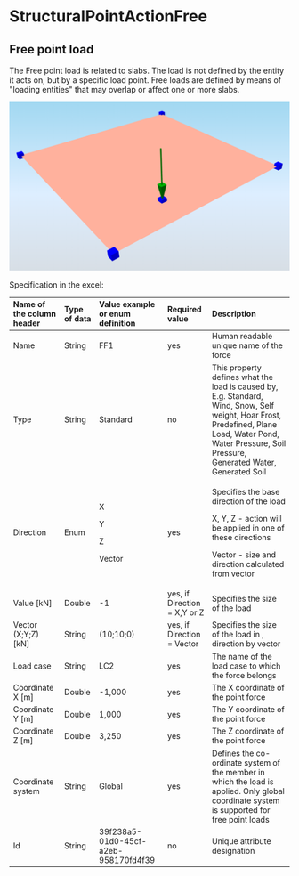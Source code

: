 # StructuralPointActionFree

## Free point load

The Free point load is related to slabs. The load is not defined by the entity it acts on, but by a specific load point. Free loads are defined by means of "loading entities" that may overlap or affect one or more slabs.

![](../.gitbook/assets/38_structuralpointactionfree.png)

Specification in the excel:

<table>
  <thead>
    <tr>
      <th style="text-align:left">Name of the column header</th>
      <th style="text-align:left">Type of data</th>
      <th style="text-align:left">Value example or enum definition</th>
      <th style="text-align:left">Required value</th>
      <th style="text-align:left">Description</th>
    </tr>
  </thead>
  <tbody>
    <tr>
      <td style="text-align:left">Name</td>
      <td style="text-align:left">String</td>
      <td style="text-align:left">FF1</td>
      <td style="text-align:left">yes</td>
      <td style="text-align:left">Human readable unique name of the force</td>
    </tr>
    <tr>
      <td style="text-align:left">Type</td>
      <td style="text-align:left">String</td>
      <td style="text-align:left">Standard</td>
      <td style="text-align:left">no</td>
      <td style="text-align:left">This property defines what the load is caused by, E.g. Standard, Wind,
        Snow, Self weight, Hoar Frost, Predefined, Plane Load, Water Pond, Water
        Pressure, Soil Pressure, Generated Water, Generated Soil</td>
    </tr>
    <tr>
      <td style="text-align:left">Direction</td>
      <td style="text-align:left">Enum</td>
      <td style="text-align:left">
        <p>X</p>
        <p>Y</p>
        <p>Z</p>
        <p>Vector</p>
      </td>
      <td style="text-align:left">yes</td>
      <td style="text-align:left">
        <p>Specifies the base direction of the load</p>
        <p>X, Y, Z - action will be applied in one of these directions</p>
        <p>Vector - size and direction calculated from vector</p>
      </td>
    </tr>
    <tr>
      <td style="text-align:left">Value [kN]</td>
      <td style="text-align:left">Double</td>
      <td style="text-align:left">-1</td>
      <td style="text-align:left">yes, if Direction = X,Y or Z</td>
      <td style="text-align:left">Specifies the size of the load</td>
    </tr>
    <tr>
      <td style="text-align:left">Vector (X;Y;Z) [kN]</td>
      <td style="text-align:left">String</td>
      <td style="text-align:left">(10;10;0)</td>
      <td style="text-align:left">yes, if Direction = Vector</td>
      <td style="text-align:left">Specifies the size of the load in , direction by vector</td>
    </tr>
    <tr>
      <td style="text-align:left">Load case</td>
      <td style="text-align:left">String</td>
      <td style="text-align:left">LC2</td>
      <td style="text-align:left">yes</td>
      <td style="text-align:left">The name of the load case to which the force belongs</td>
    </tr>
    <tr>
      <td style="text-align:left">Coordinate X [m]</td>
      <td style="text-align:left">Double</td>
      <td style="text-align:left">-1,000</td>
      <td style="text-align:left">yes</td>
      <td style="text-align:left">The X coordinate of the point force</td>
    </tr>
    <tr>
      <td style="text-align:left">Coordinate Y [m]</td>
      <td style="text-align:left">Double</td>
      <td style="text-align:left">1,000</td>
      <td style="text-align:left">yes</td>
      <td style="text-align:left">The Y coordinate of the point force</td>
    </tr>
    <tr>
      <td style="text-align:left">Coordinate Z [m]</td>
      <td style="text-align:left">Double</td>
      <td style="text-align:left">3,250</td>
      <td style="text-align:left">yes</td>
      <td style="text-align:left">The Z coordinate of the point force</td>
    </tr>
    <tr>
      <td style="text-align:left">Coordinate system</td>
      <td style="text-align:left">String</td>
      <td style="text-align:left">Global</td>
      <td style="text-align:left">yes</td>
      <td style="text-align:left">Defines the co-ordinate system of the member in which the load is applied.
        Only global coordinate system is supported for free point loads</td>
    </tr>
    <tr>
      <td style="text-align:left">Id</td>
      <td style="text-align:left">String</td>
      <td style="text-align:left">39f238a5-01d0-45cf-a2eb-958170fd4f39</td>
      <td style="text-align:left">no</td>
      <td style="text-align:left">Unique attribute designation</td>
    </tr>
  </tbody>
</table>

